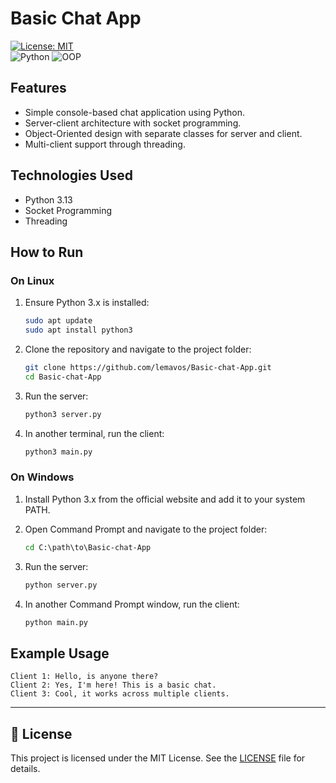 
# Basic Chat App

[![License: MIT](https://img.shields.io/badge/License-MIT-yellow.svg)](https://opensource.org/licenses/MIT)  
![Python](https://img.shields.io/badge/Python-Programming-blue.svg) ![OOP](https://img.shields.io/badge/Object--Oriented%20Programming-green.svg)

## Features

- Simple console-based chat application using Python.
- Server-client architecture with socket programming.
- Object-Oriented design with separate classes for server and client.
- Multi-client support through threading.

## Technologies Used

- Python 3.13
- Socket Programming
- Threading

## How to Run

### On Linux

1. Ensure Python 3.x is installed:
   ```bash
   sudo apt update
   sudo apt install python3
   ```

2. Clone the repository and navigate to the project folder:
   ```bash
   git clone https://github.com/lemavos/Basic-chat-App.git
   cd Basic-chat-App
   ```

3. Run the server:
   ```bash
   python3 server.py
   ```

4. In another terminal, run the client:
   ```bash
   python3 main.py
   ```

### On Windows

1. Install Python 3.x from the official website and add it to your system PATH.

2. Open Command Prompt and navigate to the project folder:
   ```cmd
   cd C:\path\to\Basic-chat-App
   ```

3. Run the server:
   ```cmd
   python server.py
   ```

4. In another Command Prompt window, run the client:
   ```cmd
   python main.py
   ```

## Example Usage

```text
Client 1: Hello, is anyone there?
Client 2: Yes, I'm here! This is a basic chat.
Client 3: Cool, it works across multiple clients.
```

---

## 📄 License

This project is licensed under the MIT License. See the [LICENSE](LICENSE) file for details.
